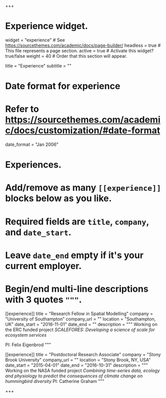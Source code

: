 +++
# Experience widget.
widget = "experience"  # See https://sourcethemes.com/academic/docs/page-builder/
headless = true  # This file represents a page section.
active = true  # Activate this widget? true/false
weight = 40  # Order that this section will appear.

title = "Experience"
subtitle = ""

# Date format for experience
#   Refer to https://sourcethemes.com/academic/docs/customization/#date-format
date_format = "Jan 2006"

# Experiences.
#   Add/remove as many `[[experience]]` blocks below as you like.
#   Required fields are `title`, `company`, and `date_start`.
#   Leave `date_end` empty if it's your current employer.
#   Begin/end multi-line descriptions with 3 quotes `"""`.
[[experience]]
  title = "Research Fellow in Spatial Modelling"
  company = "University of Southampton"
  company_url = ""
  location = "Southampton, UK"
  date_start = "2016-11-01"
  date_end = ""
  description = """
  Working on the ERC funded project *SCALEFORES: Developing a science of scale for ecosystem services*
  
  PI: Felix Eigenbrod
  """

[[experience]]
  title = "Postdoctoral Research Associate"
  company = "Stony Brook University"
  company_url = ""
  location = "Stony Brook, NY, USA"
  date_start = "2015-04-01"
  date_end = "2016-10-31"
  description = """
  Working on the NASA funded project *Combining time-series data, ecology and physiology to predict the consequences of climate change on hummingbird diversity*
  PI: Catherine Graham
"""

+++
